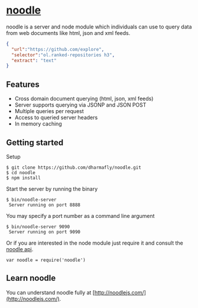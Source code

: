 [noodle](http://noodlejs.com) 
=============================

noodle is a server and node module which individuals can use to query data from 
web documents like html, json and xml feeds.

```JSON
{
  "url":"https://github.com/explore",
  "selector":"ol.ranked-repositories h3",
  "extract": "text"
}
```

Features
--------

- Cross domain document querying (html, json, xml feeds)
- Server supports querying via JSONP and JSON POST
- Multiple queries per request
- Access to queried server headers
- In memory caching

Getting started
---------------

Setup

    $ git clone https://github.com/dharmafly/noodle.git
    $ cd noodle
    $ npm install

Start the server by running the binary

    $ bin/noodle-server
     Server running on port 8888

You may specify a port number as a command line argument

    $ bin/noodle-server 9090
     Server running on port 9090

Or if you are interested in the node module just require it and 
consult the [noodle api](http://noodlejs.com/reference/#noodle-as-module).

`var noodle = require('noodle')`

Learn noodle
------------

You can understand noodle fully at [http://noodlejs.com/](http://noodlejs.com/).